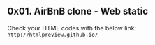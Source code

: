 ## 0x01. AirBnB clone - Web static

Check your HTML codes with the below link:
`http://htmlpreview.github.io/`

